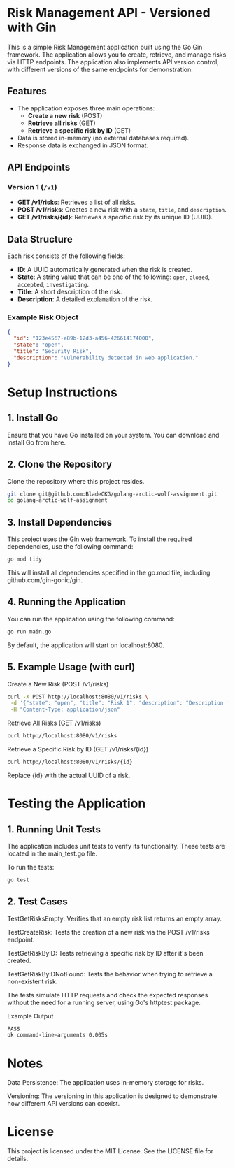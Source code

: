 # Risk Management API - Versioned with Gin

This is a simple Risk Management application built using the Go Gin framework. The application allows you to create, retrieve, and manage risks via HTTP endpoints. The application also implements API version control, with different versions of the same endpoints for demonstration.

## Features

- The application exposes three main operations:
  - **Create a new risk** (POST)
  - **Retrieve all risks** (GET)
  - **Retrieve a specific risk by ID** (GET)
- Data is stored in-memory (no external databases required).
- Response data is exchanged in JSON format.

## API Endpoints

### Version 1 (`/v1`)

- **GET /v1/risks**: Retrieves a list of all risks.
- **POST /v1/risks**: Creates a new risk with a `state`, `title`, and `description`.
- **GET /v1/risks/{id}**: Retrieves a specific risk by its unique ID (UUID).

## Data Structure

Each risk consists of the following fields:

- **ID**: A UUID automatically generated when the risk is created.
- **State**: A string value that can be one of the following: `open`, `closed`, `accepted`, `investigating`.
- **Title**: A short description of the risk.
- **Description**: A detailed explanation of the risk.

### Example Risk Object

```json
{
  "id": "123e4567-e89b-12d3-a456-426614174000",
  "state": "open",
  "title": "Security Risk",
  "description": "Vulnerability detected in web application."
}
```

# Setup Instructions

## 1. Install Go

Ensure that you have Go installed on your system. You can download and install Go from here.

## 2. Clone the Repository

Clone the repository where this project resides.

```bash
git clone git@github.com:BladeCKG/golang-arctic-wolf-assignment.git
cd golang-arctic-wolf-assignment
```

## 3. Install Dependencies

This project uses the Gin web framework. To install the required dependencies, use the following command:

```bash
go mod tidy
```

This will install all dependencies specified in the go.mod file, including github.com/gin-gonic/gin.

## 4. Running the Application

You can run the application using the following command:

```bash
go run main.go
```

By default, the application will start on localhost:8080.

## 5. Example Usage (with curl)

Create a New Risk (POST /v1/risks)

```bash
curl -X POST http://localhost:8080/v1/risks \
 -d '{"state": "open", "title": "Risk 1", "description": "Description for Risk 1"}' \
 -H "Content-Type: application/json"
```

Retrieve All Risks (GET /v1/risks)

```bash
curl http://localhost:8080/v1/risks
```

Retrieve a Specific Risk by ID (GET /v1/risks/{id})

```bash
curl http://localhost:8080/v1/risks/{id}
```

Replace {id} with the actual UUID of a risk.

# Testing the Application

## 1. Running Unit Tests

The application includes unit tests to verify its functionality. These tests are located in the main_test.go file.

To run the tests:

```bash
go test
```

## 2. Test Cases

TestGetRisksEmpty: Verifies that an empty risk list returns an empty array.

TestCreateRisk: Tests the creation of a new risk via the POST /v1/risks endpoint.

TestGetRiskByID: Tests retrieving a specific risk by ID after it's been created.

TestGetRiskByIDNotFound: Tests the behavior when trying to retrieve a non-existent risk.

The tests simulate HTTP requests and check the expected responses without the need for a running server, using Go's httptest package.

Example Output

```bash
PASS
ok command-line-arguments 0.005s
```

# Notes

Data Persistence: The application uses in-memory storage for risks.

Versioning: The versioning in this application is designed to demonstrate how different API versions can coexist.

# License

This project is licensed under the MIT License. See the LICENSE file for details.
